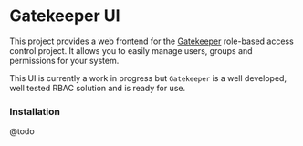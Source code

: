 Gatekeeper UI
================

This project provides a web frontend for the [Gatekeeper](https://github.com/psecio/gatekeeper) role-based access control
project. It allows you to easily manage users, groups and permissions for your system.

This UI is currently a work in progress but `Gatekeeper` is a well developed, well tested RBAC solution and is ready for use.

### Installation

@todo